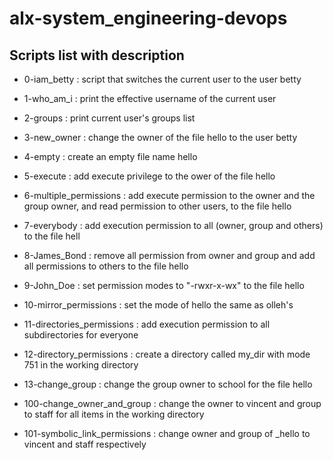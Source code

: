 # alx-system_engineering-devops

## Scripts list with description

* 0-iam_betty : script that switches the current user to the user betty

* 1-who_am_i : print the effective username of the current user

* 2-groups : print current user's groups list

* 3-new_owner : change the owner of the file hello to the user betty

* 4-empty : create an empty file name hello

* 5-execute : add execute privilege to the ower of the file hello

* 6-multiple_permissions : add execute permission to the owner and the group owner, and read permission to other users, to the file hello

* 7-everybody : add execution permission to all (owner, group and others) to the file hell

* 8-James_Bond : remove all permission from owner and group and add all permissions to others to the file hello

* 9-John_Doe : set permission modes to "-rwxr-x-wx" to the file hello

* 10-mirror_permissions : set the mode of hello the same as olleh's

* 11-directories_permissions : add execution permission to all subdirectories for everyone

* 12-directory_permissions : create a directory called my_dir with mode 751 in the working directory

* 13-change_group : change the group owner to school for the file hello

* 100-change_owner_and_group : change the owner to vincent and group to staff for all items in the working directory

* 101-symbolic_link_permissions : change owner and group of \_hello to vincent and staff respectively

